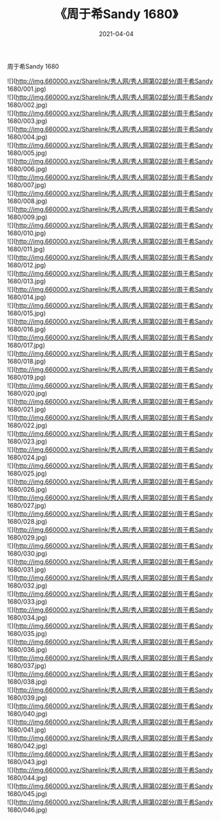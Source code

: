 ﻿---
layout: post
title:  《周于希Sandy 1680》
date:   2021-04-04
img: http://img.660000.xyz/Sharelink/秀人网/秀人网第02部分/周于希Sandy 1680/000.jpg
categories: [美女, 清纯, 唯美]
---

周于希Sandy 1680

  ![](http://img.660000.xyz/Sharelink/秀人网/秀人网第02部分/周于希Sandy 1680/001.jpg) <br> ![](http://img.660000.xyz/Sharelink/秀人网/秀人网第02部分/周于希Sandy 1680/002.jpg) <br> ![](http://img.660000.xyz/Sharelink/秀人网/秀人网第02部分/周于希Sandy 1680/003.jpg) <br> ![](http://img.660000.xyz/Sharelink/秀人网/秀人网第02部分/周于希Sandy 1680/004.jpg) <br> ![](http://img.660000.xyz/Sharelink/秀人网/秀人网第02部分/周于希Sandy 1680/005.jpg) <br> ![](http://img.660000.xyz/Sharelink/秀人网/秀人网第02部分/周于希Sandy 1680/006.jpg) <br> ![](http://img.660000.xyz/Sharelink/秀人网/秀人网第02部分/周于希Sandy 1680/007.jpg) <br> ![](http://img.660000.xyz/Sharelink/秀人网/秀人网第02部分/周于希Sandy 1680/008.jpg) <br> ![](http://img.660000.xyz/Sharelink/秀人网/秀人网第02部分/周于希Sandy 1680/009.jpg) <br> ![](http://img.660000.xyz/Sharelink/秀人网/秀人网第02部分/周于希Sandy 1680/010.jpg) <br> ![](http://img.660000.xyz/Sharelink/秀人网/秀人网第02部分/周于希Sandy 1680/011.jpg) <br> ![](http://img.660000.xyz/Sharelink/秀人网/秀人网第02部分/周于希Sandy 1680/012.jpg) <br> ![](http://img.660000.xyz/Sharelink/秀人网/秀人网第02部分/周于希Sandy 1680/013.jpg) <br> ![](http://img.660000.xyz/Sharelink/秀人网/秀人网第02部分/周于希Sandy 1680/014.jpg) <br> ![](http://img.660000.xyz/Sharelink/秀人网/秀人网第02部分/周于希Sandy 1680/015.jpg) <br> ![](http://img.660000.xyz/Sharelink/秀人网/秀人网第02部分/周于希Sandy 1680/016.jpg) <br> ![](http://img.660000.xyz/Sharelink/秀人网/秀人网第02部分/周于希Sandy 1680/017.jpg) <br> ![](http://img.660000.xyz/Sharelink/秀人网/秀人网第02部分/周于希Sandy 1680/018.jpg) <br> ![](http://img.660000.xyz/Sharelink/秀人网/秀人网第02部分/周于希Sandy 1680/019.jpg) <br> ![](http://img.660000.xyz/Sharelink/秀人网/秀人网第02部分/周于希Sandy 1680/020.jpg) <br> ![](http://img.660000.xyz/Sharelink/秀人网/秀人网第02部分/周于希Sandy 1680/021.jpg) <br> ![](http://img.660000.xyz/Sharelink/秀人网/秀人网第02部分/周于希Sandy 1680/022.jpg) <br> ![](http://img.660000.xyz/Sharelink/秀人网/秀人网第02部分/周于希Sandy 1680/023.jpg) <br> ![](http://img.660000.xyz/Sharelink/秀人网/秀人网第02部分/周于希Sandy 1680/024.jpg) <br> ![](http://img.660000.xyz/Sharelink/秀人网/秀人网第02部分/周于希Sandy 1680/025.jpg) <br> ![](http://img.660000.xyz/Sharelink/秀人网/秀人网第02部分/周于希Sandy 1680/026.jpg) <br> ![](http://img.660000.xyz/Sharelink/秀人网/秀人网第02部分/周于希Sandy 1680/027.jpg) <br> ![](http://img.660000.xyz/Sharelink/秀人网/秀人网第02部分/周于希Sandy 1680/028.jpg) <br> ![](http://img.660000.xyz/Sharelink/秀人网/秀人网第02部分/周于希Sandy 1680/029.jpg) <br> ![](http://img.660000.xyz/Sharelink/秀人网/秀人网第02部分/周于希Sandy 1680/030.jpg) <br> ![](http://img.660000.xyz/Sharelink/秀人网/秀人网第02部分/周于希Sandy 1680/031.jpg) <br> ![](http://img.660000.xyz/Sharelink/秀人网/秀人网第02部分/周于希Sandy 1680/032.jpg) <br> ![](http://img.660000.xyz/Sharelink/秀人网/秀人网第02部分/周于希Sandy 1680/033.jpg) <br> ![](http://img.660000.xyz/Sharelink/秀人网/秀人网第02部分/周于希Sandy 1680/034.jpg) <br> ![](http://img.660000.xyz/Sharelink/秀人网/秀人网第02部分/周于希Sandy 1680/035.jpg) <br> ![](http://img.660000.xyz/Sharelink/秀人网/秀人网第02部分/周于希Sandy 1680/036.jpg) <br> ![](http://img.660000.xyz/Sharelink/秀人网/秀人网第02部分/周于希Sandy 1680/037.jpg) <br> ![](http://img.660000.xyz/Sharelink/秀人网/秀人网第02部分/周于希Sandy 1680/038.jpg) <br> ![](http://img.660000.xyz/Sharelink/秀人网/秀人网第02部分/周于希Sandy 1680/039.jpg) <br> ![](http://img.660000.xyz/Sharelink/秀人网/秀人网第02部分/周于希Sandy 1680/040.jpg) <br> ![](http://img.660000.xyz/Sharelink/秀人网/秀人网第02部分/周于希Sandy 1680/041.jpg) <br> ![](http://img.660000.xyz/Sharelink/秀人网/秀人网第02部分/周于希Sandy 1680/042.jpg) <br> ![](http://img.660000.xyz/Sharelink/秀人网/秀人网第02部分/周于希Sandy 1680/043.jpg) <br> ![](http://img.660000.xyz/Sharelink/秀人网/秀人网第02部分/周于希Sandy 1680/044.jpg) <br> ![](http://img.660000.xyz/Sharelink/秀人网/秀人网第02部分/周于希Sandy 1680/045.jpg) <br> ![](http://img.660000.xyz/Sharelink/秀人网/秀人网第02部分/周于希Sandy 1680/046.jpg) <br>
